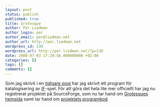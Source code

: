 ```yaml
---
layout: post
status: publish
published: true
title: Grotesque
author: Per Liedman
author_login: per
author_email: per@liedman.net
author_url: http://per.liedman.net
wordpress_id: 130
wordpress_url: http://per.liedman.net/?p=130
date: 2008-07-03 17:29:56.000000000 +02:00
categories: []
tags: []
comments: []
---
```

Som jag skrivit i en <a href="http://per.liedman.net/?p=127">tidigare post</a> har jag skrivit ett program för katalogisering av <a href="http://en.wikipedia.org/wiki/Interactive_fiction">IF</a>-spel. För att göra det hela lite mer officiellt har jag nu registrerat projektet på SourceForge, som nu tar hand om <a href="http://grotesque.sourceforge.net/">Grotesques hemsida</a> samt tar hand om <a href="http://grotesque.svn.sourceforge.net/viewvc/grotesque/">projektets programkod</a>.

